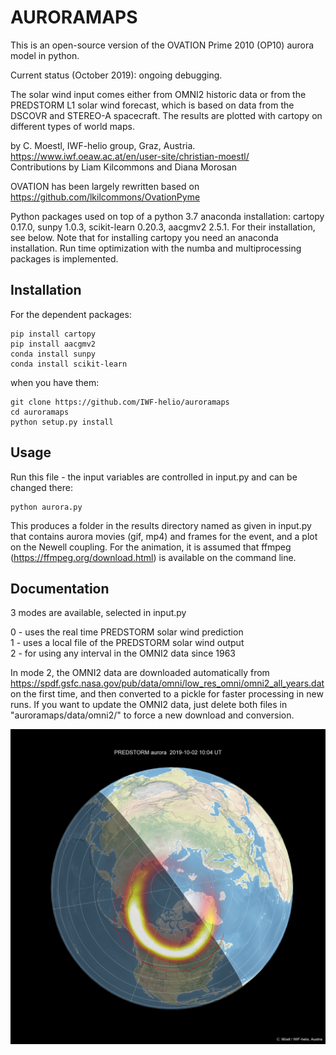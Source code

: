 AURORAMAPS
==========

This is an open-source version of the OVATION Prime 2010 (OP10) aurora model in python.

Current status (October 2019): ongoing debugging.

The solar wind input comes either from OMNI2 historic data or from the PREDSTORM L1 solar wind forecast, which is based on data from the DSCOVR and STEREO-A spacecraft. The results are plotted with cartopy on different types of world maps.

by C. Moestl, IWF-helio group, Graz, Austria. https://www.iwf.oeaw.ac.at/en/user-site/christian-moestl/  
Contributions by Liam Kilcommons and Diana Morosan

OVATION has been largely rewritten based on https://github.com/lkilcommons/OvationPyme

Python packages used on top of a python 3.7 anaconda installation: cartopy 0.17.0, sunpy 1.0.3, scikit-learn 0.20.3, aacgmv2 2.5.1. For their installation, see below. Note that for installing cartopy you need an anaconda installation. Run time optimization with the numba and multiprocessing packages is implemented.



Installation
------------

For the dependent packages:

    pip install cartopy
    pip install aacgmv2
    conda install sunpy
    conda install scikit-learn

when you have them:

    git clone https://github.com/IWF-helio/auroramaps
    cd auroramaps
    python setup.py install


Usage
-----

Run this file - the input variables are controlled in input.py and can be changed there:

    python aurora.py


This produces a folder in the results directory named as given in input.py that contains aurora movies (gif, mp4) and frames for the event, and a plot on the Newell coupling. For the animation, it is assumed that ffmpeg (https://ffmpeg.org/download.html) is available on the command line.



Documentation
-------------

3 modes are available, selected in input.py

0 - uses the real time PREDSTORM solar wind prediction  
1 - uses a local file of the PREDSTORM solar wind output  
2 - for using any interval in the OMNI2 data since 1963


In mode 2, the OMNI2 data are downloaded automatically from https://spdf.gsfc.nasa.gov/pub/data/omni/low_res_omni/omni2_all_years.dat on the first time, and then converted to a pickle for faster processing in new runs. If you want to update the OMNI2 data, just delete both files in "auroramaps/data/omni2/" to force a new download and conversion.



![Sample image](samples/sample_polar_north.png)





